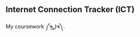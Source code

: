 ## Internet Connection Tracker (ICT)

My coursework ༼ຈل͜ຈ༽.
<!--|                  Main window                   |              Monitoring 4G/LTE             |                 Checking Connection                 |-->
<!--|:----------------------------------------------:|:------------------------------------------:|:---------------------------------------------------:|-->
<!--| <img src="images/main_window.jpg" width="250"> | <img src="images/monitor.jpg" width="250"> | <img src="images/check_connection.jpg" width="250"> |-->

<!--**This application monitors a chosen type of internet connection on your android smartphone (like on second image). When this connection appears, you'll get appropriate notification:**-->

<!--|               English notification               |                Russian notification               |-->
<!--|:------------------------------------------------:|:-------------------------------------------------:|-->
<!--| <img src="images/english_alert.jpg" width="392"> | <img src="images/russian_alert.jpg" width="392">  |-->

<!--**Application supports two languages: russian and english.**-->
